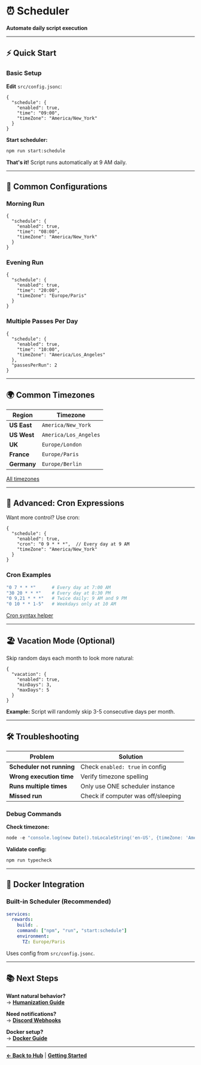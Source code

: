 # ⏰ Scheduler

**Automate daily script execution**

---

## ⚡ Quick Start

### Basic Setup

**Edit** `src/config.jsonc`:
```jsonc
{
  "schedule": {
    "enabled": true,
    "time": "09:00",
    "timeZone": "America/New_York"
  }
}
```

**Start scheduler:**
```bash
npm run start:schedule
```

**That's it!** Script runs automatically at 9 AM daily.

---

## 🎯 Common Configurations

### Morning Run
```jsonc
{
  "schedule": {
    "enabled": true,
    "time": "08:00",
    "timeZone": "America/New_York"
  }
}
```

### Evening Run
```jsonc
{
  "schedule": {
    "enabled": true,
    "time": "20:00",
    "timeZone": "Europe/Paris"
  }
}
```

### Multiple Passes Per Day
```jsonc
{
  "schedule": {
    "enabled": true,
    "time": "10:00",
    "timeZone": "America/Los_Angeles"
  },
  "passesPerRun": 2
}
```

---

## 🌍 Common Timezones

| Region | Timezone |
|--------|----------|
| **US East** | `America/New_York` |
| **US West** | `America/Los_Angeles` |
| **UK** | `Europe/London` |
| **France** | `Europe/Paris` |
| **Germany** | `Europe/Berlin` |

[All timezones](https://en.wikipedia.org/wiki/List_of_tz_database_time_zones)

---

## 🎲 Advanced: Cron Expressions

Want more control? Use cron:

```jsonc
{
  "schedule": {
    "enabled": true,
    "cron": "0 9 * * *",  // Every day at 9 AM
    "timeZone": "America/New_York"
  }
}
```

### Cron Examples
```bash
"0 7 * * *"      # Every day at 7:00 AM
"30 20 * * *"    # Every day at 8:30 PM
"0 9,21 * * *"   # Twice daily: 9 AM and 9 PM
"0 10 * * 1-5"   # Weekdays only at 10 AM
```

[Cron syntax helper](https://crontab.guru/)

---

## 🏖️ Vacation Mode (Optional)

Skip random days each month to look more natural:

```jsonc
{
  "vacation": {
    "enabled": true,
    "minDays": 3,
    "maxDays": 5
  }
}
```

**Example:** Script will randomly skip 3-5 consecutive days per month.

---

## 🛠️ Troubleshooting

| Problem | Solution |
|---------|----------|
| **Scheduler not running** | Check `enabled: true` in config |
| **Wrong execution time** | Verify timezone spelling |
| **Runs multiple times** | Only use ONE scheduler instance |
| **Missed run** | Check if computer was off/sleeping |

### Debug Commands

**Check timezone:**
```powershell
node -e "console.log(new Date().toLocaleString('en-US', {timeZone: 'America/New_York'}))"
```

**Validate config:**
```powershell
npm run typecheck
```

---

## 🐳 Docker Integration

### Built-in Scheduler (Recommended)
```yaml
services:
  rewards:
    build: .
    command: ["npm", "run", "start:schedule"]
    environment:
      TZ: Europe/Paris
```

Uses config from `src/config.jsonc`.

---

## 📚 Next Steps

**Want natural behavior?**  
→ **[Humanization Guide](./humanization.md)**

**Need notifications?**  
→ **[Discord Webhooks](./conclusionwebhook.md)**

**Docker setup?**  
→ **[Docker Guide](./docker.md)**

---

**[← Back to Hub](./index.md)** | **[Getting Started](./getting-started.md)**
